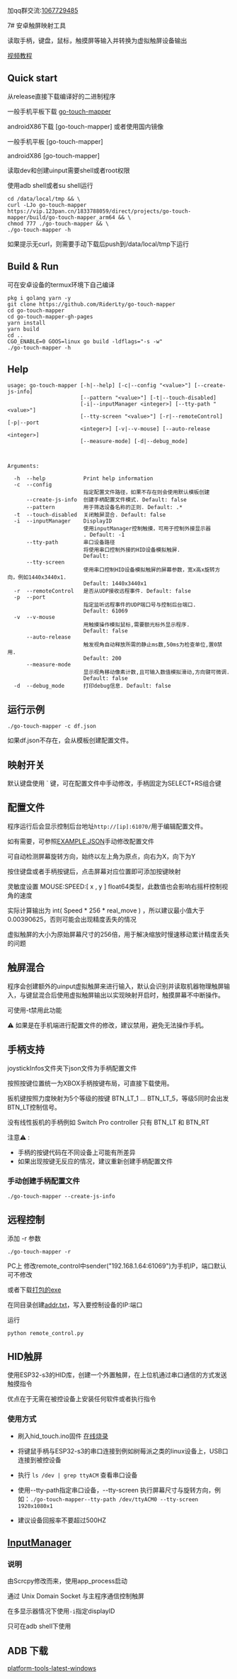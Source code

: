 加qq群交流:[1067729485](http://qm.qq.com/cgi-bin/qm/qr?_wv=1027&k=YvlipEC3TLgLDKu843aRyzKaiHi_Naw0&authKey=f2RLVU4bdbYsuvSSNN1FBbGbFcAuxG30iY2UIDhMGNM7Pa4fsIlf0YNvrg7n5%2F%2Bf&noverify=0&group_code=1067729485)


7# 安卓触屏映射工具

读取手柄，键盘，鼠标，触摸屏等输入并转换为虚拟触屏设备输出

[视频教程](https://www.bilibili.com/video/BV1XtgeztEvY/)

## Quick start

从release直接下载编译好的二进制程序

一般手机平板下载 [go-touch-mapper](https://github.com/dilingstar/go-touch-mapper/releases/download/V1.1.0/go-touch-mapper)

androidX86下载 [go-touch-mapper]
或者使用国内镜像

一般手机平板 [go-touch-mapper]

androidX86 [go-touch-mapper]

读取dev和创建uinput需要shell或者root权限

使用adb shell或者su shell运行

```
cd /data/local/tmp && \ 
curl -LJo go-touch-mapper https://vip.123pan.cn/1833788059/direct/projects/go-touch-mapper/build/go-touch-mapper_arm64 && \
chmod 777 ./go-touch-mapper && \
./go-touch-mapper -h
```
如果提示无curl，则需要手动下载后push到/data/local/tmp下运行

## Build & Run

可在安卓设备的termux环境下自己编译
```
pkg i golang yarn -y
git clone https://github.com/RiderLty/go-touch-mapper
cd go-touch-mapper
cd go-touch-mapper-gh-pages
yarn install
yarn build
cd ..
CGO_ENABLE=0 GOOS=linux go build -ldflags="-s -w"
./go-touch-mapper -h
```

## Help

```
usage: go-touch-mapper [-h|--help] [-c|--config "<value>"] [--create-js-info]
                       [--pattern "<value>"] [-t|--touch-disabled]
                       [-i|--inputManager <integer>] [--tty-path "<value>"]
                       [--tty-screen "<value>"] [-r|--remoteControl] [-p|--port
                       <integer>] [-v|--v-mouse] [--auto-release <integer>]
                       [--measure-mode] [-d|--debug_mode]



Arguments:

  -h  --help            Print help information
  -c  --config
                        指定配置文件路径，如果不存在则会使用默认模板创建
      --create-js-info  创建手柄配置文件模式. Default: false
      --pattern         用于筛选设备名称的正则. Default: .*
  -t  --touch-disabled  关闭触屏混合. Default: false
  -i  --inputManager    DisplayID
                        使用inputManager控制触摸，可用于控制外接显示器
                        . Default: -1
      --tty-path        串口设备路径
                        将使用串口控制外接的HID设备模拟触屏.
                        Default:
      --tty-screen
                        使用串口控制HID设备模拟触屏的屏幕参数，宽x高x旋转方向，例如1440x3440x1.
                        Default: 1440x3440x1
  -r  --remoteControl   是否从UDP接收远程事件. Default: false
  -p  --port
                        指定监听远程事件的UDP端口号与控制后台端口.
                        Default: 61069
  -v  --v-mouse
                        用触摸操作模拟鼠标,需要额光标外显示程序.
                        Default: false
      --auto-release
                        触发视角自动释放所需的静止ms数,50ms为检查单位,置0禁用.
                        Default: 200
      --measure-mode
                        显示视角移动像素计数,且可输入数值模拟滑动,方向键可微调.
                        Default: false
  -d  --debug_mode      打印debug信息. Default: false
```
## 运行示例

```
./go-touch-mapper -c df.json
```

如果df.json不存在，会从模板创建配置文件。


## 映射开关
默认键盘使用 ` 键，可在配置文件中手动修改，手柄固定为SELECT+RS组合键

## 配置文件

程序运行后会显示控制后台地址```http://[ip]:61070/```用于编辑配置文件。

如有需要，可参照[EXAMPLE.JSON](https://github.com/dilingstar/go-touch-mapper/blob/main/configs/EXAMPLE.JSON)手动修改配置文件

可自动检测屏幕旋转方向，始终以左上角为原点，向右为X，向下为Y

按住键盘或者手柄按键后，点击屏幕对应位置即可添加按键映射

灵敏度设置 MOUSE:SPEED:[ x , y ] float64类型，此数值也会影响右摇杆控制视角的速度

实际计算输出为 int( Speed * 256 * real_move ) ，所以建议最小值大于0.00390625，否则可能会出现精度丢失的情况

虚拟触屏的大小为原始屏幕尺寸的256倍，用于解决缩放时慢速移动累计精度丢失的问题

## 触屏混合

程序会创建额外的uinput虚拟触屏来进行输入，默认会识别并读取机器物理触屏输入，与键鼠混合后使用虚拟触屏输出以实现映射开启时，触摸屏幕不中断操作。

可使用-t禁用此功能

⚠ 如果是在手机端进行配置文件的修改，建议禁用，避免无法操作手机。

## 手柄支持
joystickInfos文件夹下json文件为手柄配置文件

按照按键位置统一为XBOX手柄按键布局，可直接下载使用。

扳机键按照力度映射为5个等级的按键 BTN_LT_1 ... BTN_LT_5，等级5同时会出发BTN_LT控制信号。

没有线性扳机的手柄例如 Switch Pro controller 只有 BTN_LT 和 BTN_RT

  注意⚠ : 

* 手柄的按键代码在不同设备上可能有所差异
* 如果出现按键无反应的情况，建议重新创建手柄配置文件

### 手动创建手柄配置文件
```
./go-touch-mapper --create-js-info 
```

## 远程控制

添加 -r 参数

```
./go-touch-mapper -r
```

PC上 修改remote_control中sender("192.168.1.64:61069")为手机IP，端口默认可不修改

或者下载[打包的exe](remote_control/dist/remote_control.exe)

在同目录创建[addr.txt](remote_control/dist/addr.txt)，写入要控制设备的IP:端口

运行

``` 
python remote_control.py 
```

## HID触屏

使用ESP32-s3的HID库，创建一个外置触屏，在上位机通过串口通信的方式发送触摸指令

优点在于无需在被控设备上安装任何软件或者执行指令

### 使用方式

* 刷入hid_touch.ino固件   [在线烧录](https://riderlty.github.io/go-touch-mapper/)

* 将键鼠手柄与ESP32-s3的串口连接到例如树莓派之类的linux设备上，USB口连接到被控设备

* 执行 ```ls /dev | grep ttyACM``` 查看串口设备

* 使用--tty-path指定串口设备，--tty-screen 执行屏幕尺寸与旋转方向，例如：```./go-touch-mapper--tty-path /dev/ttyACM0 --tty-screen 1920x1080x1``` 

* 建议设备回报率不要超过500HZ

## [InputManager](https://github.com/RiderLty/inputManager-touch-interface)
### 说明
由Scrcpy修改而来，使用app_process启动

通过 Unix Domain Socket 与主程序通信控制触屏

在多显示器情况下使用```-i```指定displayID

只可在adb shell下使用

## ADB 下载

[platform-tools-latest-windows](https://vip.123pan.cn/1833788059/23477218)
